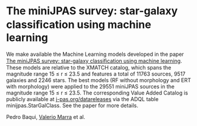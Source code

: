 # The miniJPAS survey: star-galaxy classiﬁcation using machine learning

We make available the Machine Learning models developed in the paper [The miniJPAS survey: star-galaxy classiﬁcation using machine learning](https://arxiv.org/abs/2007.07622). These models are relative to the XMATCH catalog, which spans the magnitude range 15 ≤ r ≤ 23.5 and features a total of 11763 sources, 9517 galaxies and 2246 stars. The best models (RF without morphology and ERT with morphology) were applied to the 29551 miniJPAS sources in the magnitude range 15 ≤ r ≤ 23.5. The corresponding Value Added Catalog is publicly available at [j-pas.org/datareleases](https://j-pas.org/datareleases) via the ADQL table minijpas.StarGalClass. See the paper for more details.

Pedro Baqui, [Valerio Marra](mailto:valerio.marra@me.com) et al.
